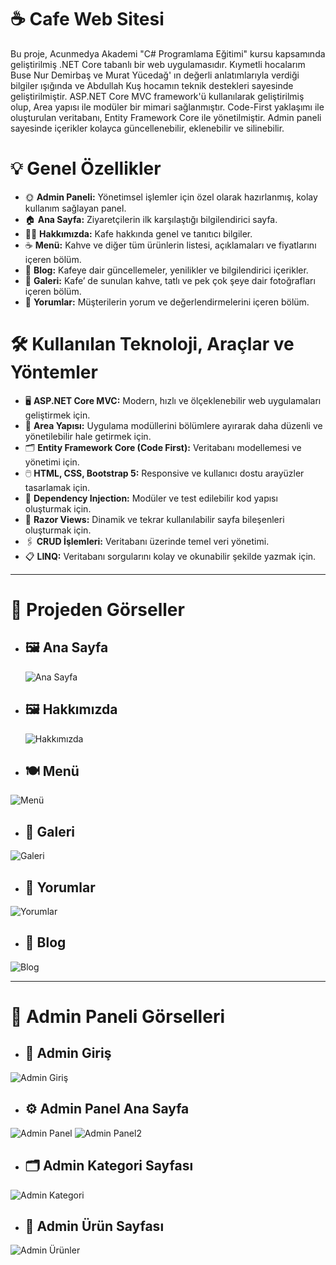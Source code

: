 ﻿
# ☕ Cafe Web Sitesi

Bu proje, Acunmedya Akademi "C# Programlama Eğitimi" kursu kapsamında geliştirilmiş .NET Core tabanlı bir web uygulamasıdır. Kıymetli hocalarım Buse Nur Demirbaş ve Murat Yücedağ' ın değerli anlatımlarıyla verdiği bilgiler ışığında ve Abdullah Kuş hocamın teknik destekleri sayesinde geliştirilmiştir.  ASP.NET Core MVC framework'ü kullanılarak geliştirilmiş olup, Area yapısı ile modüler bir mimari sağlanmıştır. Code-First yaklaşımı ile oluşturulan veritabanı, Entity Framework Core ile yönetilmiştir. Admin paneli sayesinde içerikler kolayca güncellenebilir, eklenebilir ve silinebilir.

# 💡 Genel Özellikler
- 🌞 **Admin Paneli:** Yönetimsel işlemler için özel olarak hazırlanmış, kolay kullanım sağlayan panel.
- 🏠 **Ana Sayfa:** Ziyaretçilerin ilk karşılaştığı bilgilendirici sayfa.
- 👩‍💻 **Hakkımızda:** Kafe hakkında genel ve tanıtıcı bilgiler.
- ☕ **Menü:** Kahve ve diğer tüm ürünlerin listesi, açıklamaları ve fiyatlarını içeren bölüm.
- 📰 **Blog:** Kafeye dair güncellemeler, yenilikler ve bilgilendirici içerikler.
- 📸 **Galeri:** Kafe’ de sunulan kahve, tatlı ve pek çok şeye dair fotoğrafları içeren bölüm.
- 📱 **Yorumlar:** Müşterilerin yorum ve değerlendirmelerini içeren bölüm.

# 🛠 Kullanılan Teknoloji, Araçlar ve Yöntemler
- 🖥️ **ASP.NET Core MVC:** Modern, hızlı ve ölçeklenebilir web uygulamaları geliştirmek için.
- 📁 **Area Yapısı:** Uygulama modüllerini bölümlere ayırarak daha düzenli ve yönetilebilir hale getirmek için.
- 🗂️ **Entity Framework Core (Code First):** Veritabanı modellemesi ve yönetimi için.
- 🖱️ **HTML, CSS, Bootstrap 5:** Responsive ve kullanıcı dostu arayüzler tasarlamak için.
- 🔧 **Dependency Injection:** Modüler ve test edilebilir kod yapısı oluşturmak için.
- 📝 **Razor Views:** Dinamik ve tekrar kullanılabilir sayfa bileşenleri oluşturmak için.
- 🖇️ **CRUD İşlemleri:** Veritabanı üzerinde temel veri yönetimi.
- 📋 **LINQ:** Veritabanı sorgularını kolay ve okunabilir şekilde yazmak için.

---

# 📸 Projeden Görseller

- ## 🖼️ **Ana Sayfa**  
  ![Ana Sayfa](https://github.com/KULLANICIADI/CafeDelight/blob/main/wwwroot/images/anasayfa.png)

- ## 🖼️ **Hakkımızda**  
  ![Hakkımızda](https://github.com/KULLANICIADI/CafeDelight/blob/main/wwwroot/images/hakkimizda.png)

- ## 🍽 **Menü**  
![Menü](https://github.com/KULLANICIADI/REPOADI/blob/main/wwwroot/images/menu.png)

- ## 📸 **Galeri**  
![Galeri](https://github.com/KULLANICIADI/REPOADI/blob/main/wwwroot/images/galeri.png)

- ## 💬 **Yorumlar**  
![Yorumlar](https://github.com/KULLANICIADI/REPOADI/blob/main/wwwroot/images/yorumlar.png)

- ## 📰 **Blog**  
![Blog](https://github.com/KULLANICIADI/REPOADI/blob/main/wwwroot/images/blog.png)

---

# 🔐 Admin Paneli Görselleri

- ## 🔑 **Admin Giriş**  
![Admin Giriş](https://github.com/KULLANICIADI/REPOADI/blob/main/wwwroot/images/login.png)

- ## ⚙️ **Admin Panel Ana Sayfa**  
![Admin Panel](https://github.com/KULLANICIADI/REPOADI/blob/main/wwwroot/images/dashboard.png)
![Admin Panel2](https://github.com/KULLANICIADI/REPOADI/blob/main/wwwroot/images/dashboard2.png)

- ## 🗂 **Admin Kategori Sayfası**  
![Admin Kategori](https://github.com/KULLANICIADI/REPOADI/blob/main/wwwroot/images/admin-kategori.png)

- ## 🍔 **Admin Ürün Sayfası**  
![Admin Ürünler](https://github.com/KULLANICIADI/REPOADI/blob/main/wwwroot/images/admin-urunler.png)
